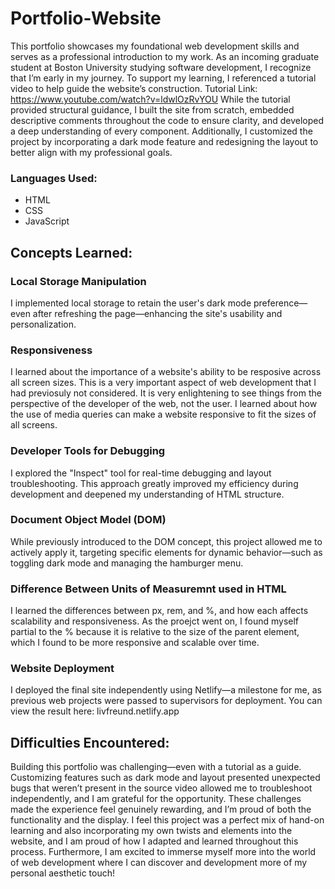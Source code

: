 # Portfolio-Website
This portfolio showcases my foundational web development skills and serves as a professional introduction to my work. As an incoming graduate student at 
Boston University studying software development, I recognize that I’m early in my journey. To support my learning, I referenced a 
tutorial video to help guide the website’s construction.
Tutorial Link: https://www.youtube.com/watch?v=ldwlOzRvYOU
While the tutorial provided structural guidance, I built the site from scratch, embedded descriptive comments throughout the code to ensure clarity, and developed a deep understanding of every component. Additionally, I customized the project by incorporating a dark mode feature and redesigning the layout to better align with my professional goals.

### Languages Used: 
- HTML 
- CSS
- JavaScript

## Concepts Learned:
### Local Storage Manipulation 
I implemented local storage to retain the user's dark mode preference—even after refreshing the page—enhancing the site's usability and personalization.
### Responsiveness
I learned about the importance of a website's ability to be resposive across all screen sizes. This is a very important aspect of web development 
that I had previosuly not considered. It is very enlightening to see things from
the perspective of the developer of the web, not the user. I learned about how the use of media queries can make a website responsive to fit the sizes 
of all screens. 
### Developer Tools for Debugging
I explored the "Inspect" tool for real-time debugging and layout troubleshooting. This approach greatly improved my 
efficiency during development and deepened my understanding of HTML structure. 
### Document Object Model (DOM)
While previously introduced to the DOM concept, this project allowed me to actively apply it, targeting 
specific elements for dynamic behavior—such as toggling dark mode and managing the hamburger menu.
### Difference Between Units of Measuremnt used in HTML
I learned the differences between px, rem, and %, and how each affects scalability and responsiveness. As the proejct went on, I found myself 
partial to the % because it is relative to the size of the parent element, which I found to be more responsive and scalable over time. 
### Website Deployment
I deployed the final site independently using Netlify—a milestone for me, as previous web projects were passed to supervisors for deployment. 
You can view the result here: livfreund.netlify.app

## Difficulties Encountered: 
Building this portfolio was challenging—even with a tutorial as a guide. Customizing features such as dark mode and layout presented unexpected bugs that weren’t present in the source video allowed 
me to troubleshoot independently, and I am grateful for the opportunity. These challenges made the experience feel genuinely rewarding, and I’m proud of both the functionality and the display. 
I feel this project was a perfect mix of hand-on learning and also incorporating my own twists and elements into the website, and 
I am proud of how I adapted and learned throughout this process. Furthermore, I am excited to 
immerse myself more into the world of web development where I can discover and development more of my personal aesthetic touch!









